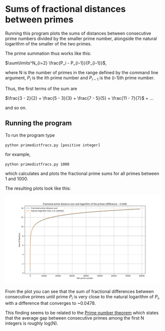 # Sums of fractional distances between primes #

Running this program plots the sums of distances between consecutive prime numbers divided by the smaller prime number, alongside the natural logarithm of the smaller of the two primes.

The prime summation thus works like this:

$\sum\limits^N_{i=2} \frac{P_i - P_{i-1}}{P_{i-1}}$,

where N is the number of primes in the range defined by the command line argument, $P_i$ is the ith prime number and $P_{i-1}$ is the (i-1)th prime number. 

Thus, the first terms of the sum are

$\frac{3 - 2}{2} + \frac{5 - 3}{3} + \frac{7 - 5}{5} + \frac{11 - 7}{7}$ + ...

and so on.

## Running the program ##

To run the program type

`python primedistfracs.py [positive integer]`

for example,

`python primedistfracs.py 1000`

which calculates and plots the fractional prime sums for all primes between 1 and 1000. 

The resulting plots look like this: 

![Fractional prime difference sum plot](fracsumplot.png)

From the plot you can see that the sum of fractional differences between consecutive primes until prime $P_i$ is very close to the natural logarithm of $P_i$, with a difference that converges to ~0.0478. 

This finding seems to be related to the [Prime number theorem](https://en.wikipedia.org/wiki/Prime_number_theorem) which states that the average gap between consecutive primes among the first N integers is roughly log(N).

